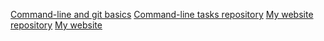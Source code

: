 [Command-line and git basics](https://github.com/ritaklebesz/velox-syllabus)
[Command-line tasks repository](https://github.com/ritaklebesz/git-lesson-repository)
[My website repository](https://github.com/ritaklebesz/ritaklebesz.github.io)
[My website](https://ritaklebesz.github.io/)

